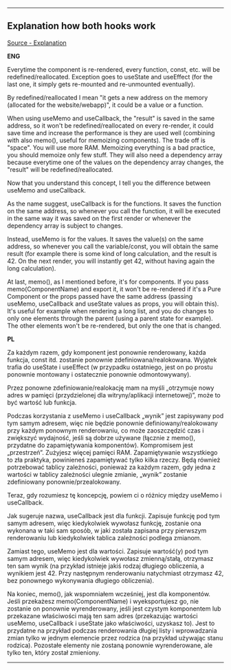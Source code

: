 * * *

Explanation how both hooks work
--------------------------------------

[Source - Explanation](https://www.reddit.com/r/reactjs/comments/1amtuv3/usememo_or_usecallback_which_should_i_use/)

**ENG**

Everytime the component is re-rendered, every function, const, etc. will be redefined/reallocated. Exception goes to useState and useEffect (for the last one, it simply gets re-mounted and re-unmounted eventually).

By redefined/reallocated I mean "it gets a new address on the memory (allocated for the website/webapp)", it could be a value or a function.

When using useMemo and useCallback, the "result" is saved in the same address, so it won't be redefined/reallocated on every re-render, it could save time and increase the performance is they are used well (combining with also memo(), useful for memoizing components). The trade off is "space". You will use more RAM. Memoizing everything is a bad practice, you should memoize only few stuff. They will also need a dependency array because everytime one of the values on the dependency array changes, the "result" will be redefined/reallocated.

Now that you understand this concept, I tell you the difference between useMemo and useCallback.

As the name suggest, useCallback is for the functions. It saves the function on the same address, so whenever you call the function, it will be executed in the same way it was saved on the first render or whenever the dependency array is subject to changes.

Instead, useMemo is for the values. It saves the value(s) on the same address, so whenever you call the variable/const, you will obtain the same result (for example there is some kind of long calculation, and the result is 42. On the next render, you will instantly get 42, without having again the long calculation).

At last, memo(), as I mentioned before, it's for components. If you pass memo(ComponentName) and export it, it won't be re-rendered if it's a Pure Component or the props passed have the same address (passing useMemo, useCallback and useState values as props, you will obtain this). It's useful for example when rendering a long list, and you do changes to only one elements through the parent (using a parent state for example). The other elements won't be re-rendered, but only the one that is changed.

**PL**

Za każdym razem, gdy komponent jest ponownie renderowany, każda funkcja, const itd. zostanie ponownie zdefiniowana/realokowana. Wyjątek trafia do useState i useEffect (w przypadku ostatniego, jest on po prostu ponownie montowany i ostatecznie ponownie odmontowywany).

Przez ponowne zdefiniowanie/realokację mam na myśli „otrzymuje nowy adres w pamięci (przydzielonej dla witryny/aplikacji internetowej)”, może to być wartość lub funkcja.

Podczas korzystania z useMemo i useCallback „wynik” jest zapisywany pod tym samym adresem, więc nie będzie ponownie definiowany/realokowany przy każdym ponownym renderowaniu, co może zaoszczędzić czas i zwiększyć wydajność, jeśli są dobrze używane (łącznie z memo(), przydatne do zapamiętywania komponentów). Kompromisem jest „przestrzeń”. Zużyjesz więcej pamięci RAM. Zapamiętywanie wszystkiego to zła praktyka, powinieneś zapamiętywać tylko kilka rzeczy. Będą również potrzebować tablicy zależności, ponieważ za każdym razem, gdy jedna z wartości w tablicy zależności ulegnie zmianie, „wynik” zostanie zdefiniowany ponownie/przealokowany.

Teraz, gdy rozumiesz tę koncepcję, powiem ci o różnicy między useMemo i useCallback.

Jak sugeruje nazwa, useCallback jest dla funkcji. Zapisuje funkcję pod tym samym adresem, więc kiedykolwiek wywołasz funkcję, zostanie ona wykonana w taki sam sposób, w jaki została zapisana przy pierwszym renderowaniu lub kiedykolwiek tablica zależności podlega zmianom.

Zamiast tego, useMemo jest dla wartości. Zapisuje wartość(y) pod tym samym adresem, więc kiedykolwiek wywołasz zmienną/stałą, otrzymasz ten sam wynik (na przykład istnieje jakiś rodzaj długiego obliczenia, a wynikiem jest 42. Przy następnym renderowaniu natychmiast otrzymasz 42, bez ponownego wykonywania długiego obliczenia).

Na koniec, memo(), jak wspomniałem wcześniej, jest dla komponentów. Jeśli przekażesz memo(ComponentName) i wyeksportujesz go, nie zostanie on ponownie wyrenderowany, jeśli jest czystym komponentem lub przekazane właściwości mają ten sam adres (przekazując wartości useMemo, useCallback i useState jako właściwości, uzyskasz to). Jest to przydatne na przykład podczas renderowania długiej listy i wprowadzania zmian tylko w jednym elemencie przez rodzica (na przykład używając stanu rodzica). Pozostałe elementy nie zostaną ponownie wyrenderowane, ale tylko ten, który został zmieniony.

* * *